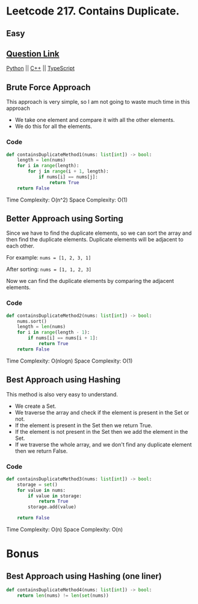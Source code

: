 # Leetcode 217. Contains Duplicate.

## Easy

## [Question Link](https://leetcode.com/problems/contains-duplicate/)

[Python](https://github.com/Uchiha-Itachi0/Mai_kisi_ko_DSA_nahi_padhta/blob/master/Python/217.%20Contains%20Duplicate.py) || [C++](https://github.com/Uchiha-Itachi0/Mai_kisi_ko_DSA_nahi_padhta/blob/master/C%2B%2B/217._Contains_Duplicate.cpp) || [TypeScript](https://github.com/Uchiha-Itachi0/Mai_kisi_ko_DSA_nahi_padhta/blob/master/TypeScript/217.%20Contains%20Duplicate.ts)

## Brute Force Approach

This approach is very simple, so I am not going to waste much time in this approach

- We take one element and compare it with all the other elements.
- We do this for all the elements.

### Code

```python
def containsDuplicateMethod1(nums: list[int]) -> bool:
    length = len(nums)
    for i in range(length):
        for j in range(i + 1, length):
            if nums[i] == nums[j]:
                return True
    return False
```

Time Complexity: O(n^2)
Space Complexity: O(1)

## Better Approach using Sorting

Since we have to find the duplicate elements, so we can sort the array and then find the duplicate elements.
Duplicate elements will be adjacent to each other.

For example: `nums = [1, 2, 3, 1]`

After sorting: `nums = [1, 1, 2, 3]`

Now we can find the duplicate elements by comparing the adjacent elements.

### Code

```python
def containsDuplicateMethod2(nums: list[int]) -> bool:
    nums.sort()
    length = len(nums)
    for i in range(length - 1):
        if nums[i] == nums[i + 1]:
            return True
    return False
```

Time Complexity: O(nlogn)
Space Complexity: O(1)

## Best Approach using Hashing

This method is also very easy to understand.

- We create a Set.
- We traverse the array and check if the element is present in the Set or not.
- If the element is present in the Set then we return True.
- If the element is not present in the Set then we add the element in the Set.
- If we traverse the whole array, and we don't find any duplicate element then we return False.

### Code

```python
def containsDuplicateMethod3(nums: list[int]) -> bool:
    storage = set()
    for value in nums:
        if value in storage:
            return True
        storage.add(value)

    return False
```

Time Complexity: O(n)
Space Complexity: O(n)

# Bonus
## Best Approach using Hashing (one liner)

```python
def containsDuplicateMethod4(nums: list[int]) -> bool:
    return len(nums) != len(set(nums))
```